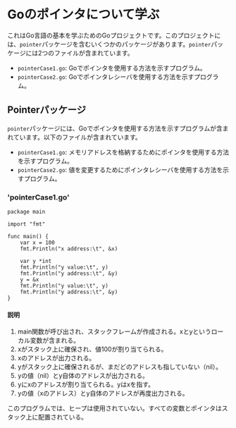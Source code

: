 # Goのポインタについて学ぶ

これはGo言語の基本を学ぶためのGoプロジェクトです。このプロジェクトには、`pointer`パッケージを含むいくつかのパッケージがあります。`pointer`パッケージには2つのファイルが含まれています。

- `pointerCase1.go`: Goでポインタを使用する方法を示すプログラム。
- `pointerCase2.go`: Goでポインタレシーバを使用する方法を示すプログラム。

## Pointerパッケージ

`pointer`パッケージには、Goでポインタを使用する方法を示すプログラムが含まれています。以下のファイルが含まれています。

- `pointerCase1.go`: メモリアドレスを格納するためにポインタを使用する方法を示すプログラム。
- `pointerCase2.go`: 値を変更するためにポインタレシーバを使用する方法を示すプログラム。

### 'pointerCase1.go'
    
    package main

    import "fmt"

    func main() {
        var x = 100
        fmt.Println("x address:\t", &x)

        var y *int
        fmt.Println("y value:\t", y)
        fmt.Println("y address:\t", &y)
        y = &x
        fmt.Println("y value:\t", y)
        fmt.Println("y address:\t", &y)
    }

    
#### 説明
1. main関数が呼び出され、スタックフレームが作成される。xとyというローカル変数が含まれる。
2. xがスタック上に確保され、値100が割り当てられる。
3. xのアドレスが出力される。
4. yがスタック上に確保されるが、まだどのアドレスも指していない（nil）。
5. yの値（nil）とy自体のアドレスが出力される。
6. yにxのアドレスが割り当てられる。yはxを指す。
7. yの値（xのアドレス）とy自体のアドレスが再度出力される。

このプログラムでは、ヒープは使用されていない。すべての変数とポインタはスタック上に配置されている。

